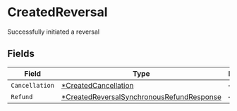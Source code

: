# CreatedReversal

Successfully initiated a reversal


## Fields

| Field                                                                                                        | Type                                                                                                         | Required                                                                                                     | Description                                                                                                  |
| ------------------------------------------------------------------------------------------------------------ | ------------------------------------------------------------------------------------------------------------ | ------------------------------------------------------------------------------------------------------------ | ------------------------------------------------------------------------------------------------------------ |
| `Cancellation`                                                                                               | [*CreatedCancellation](../../models/shared/createdcancellation.md)                                           | :heavy_minus_sign:                                                                                           | N/A                                                                                                          |
| `Refund`                                                                                                     | [*CreatedReversalSynchronousRefundResponse](../../models/shared/createdreversalsynchronousrefundresponse.md) | :heavy_minus_sign:                                                                                           | N/A                                                                                                          |